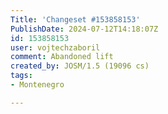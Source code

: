 ```yaml
---
Title: 'Changeset #153858153'
PublishDate: 2024-07-12T14:18:07Z
id: 153858153
user: vojtechzaboril
comment: Abandoned lift
created_by: JOSM/1.5 (19096 cs)
tags:
- Montenegro

---
```

